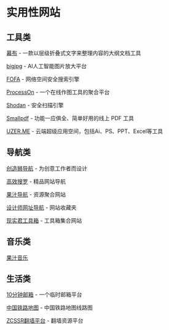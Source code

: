 # 实用性网站

## 工具类

[幕布](https://mubu.com/) - 一款以层级折叠式文字来整理内容的大纲文档工具

[bigjpg](http://bigjpg.com/) - AI人工智能图片放大平台

[FOFA](https://fofa.so/) - 网络空间安全搜索引擎

[ProcessOn](https://www.processon.com/) - 一个在线作图工具的聚合平台

[Shodan](https://www.shodan.io/) - 安全扫描引擎

[Smallpdf](https://smallpdf.com/cn) - 功能一应俱全、简单好用的线上 PDF 工具

[UZER.ME](https://www.uzer.me/index.html) - 云端超级应用空间，包括Ai、PS、PPT、Excel等工具

## 导航类

[创造狮导航](http://www.chuangzaoshi.com/) - 为创意工作者而设计

[高效搜罗](http://www.gaoxiaosouluo.cn/index.html) - 精品网站导航

[果汁导航](http://guozhivip.com/nav/) - 资源聚合网站

[设计师网址导航](http://webstack.cc/cn/index.html) - 网站收藏夹

[现实君工具箱](http://tool.uixsj.cn/) - 工具箱集合网站

## 音乐类

[果汁音乐](http://guozhivip.com/yinyue/)

## 生活类

[10分钟邮箱](https://bccto.me/) - 一个临时邮箱平台

[中国铁路地图](https://www.shodan.io/) - 中国铁路地图线路图

[ZCSSR翻墙平台](https://zcssr.me/) - 翻墙资源平台